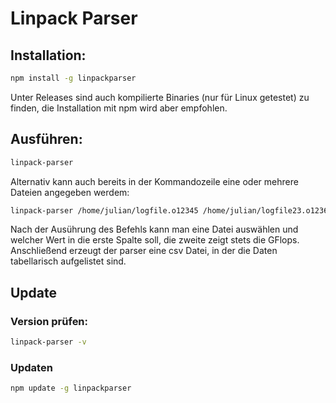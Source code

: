 # Linpack Parser
## Installation:
```bash
npm install -g linpackparser
```
Unter Releases sind auch kompilierte Binaries (nur für Linux getestet) zu finden, die Installation mit npm wird aber empfohlen. 
## Ausführen:
```bash
linpack-parser
```
Alternativ kann auch bereits in der Kommandozeile eine oder mehrere Dateien angegeben werdem:
```bash
linpack-parser /home/julian/logfile.o12345 /home/julian/logfile23.o12369
```
Nach der Ausührung des Befehls kann man eine Datei auswählen und welcher Wert in die erste Spalte soll, die zweite zeigt stets die GFlops. Anschließend erzeugt der parser eine csv Datei, in der die Daten tabellarisch aufgelistet sind.

## Update
### Version prüfen:
```bash
linpack-parser -v
```
### Updaten
```bash
npm update -g linpackparser
```
